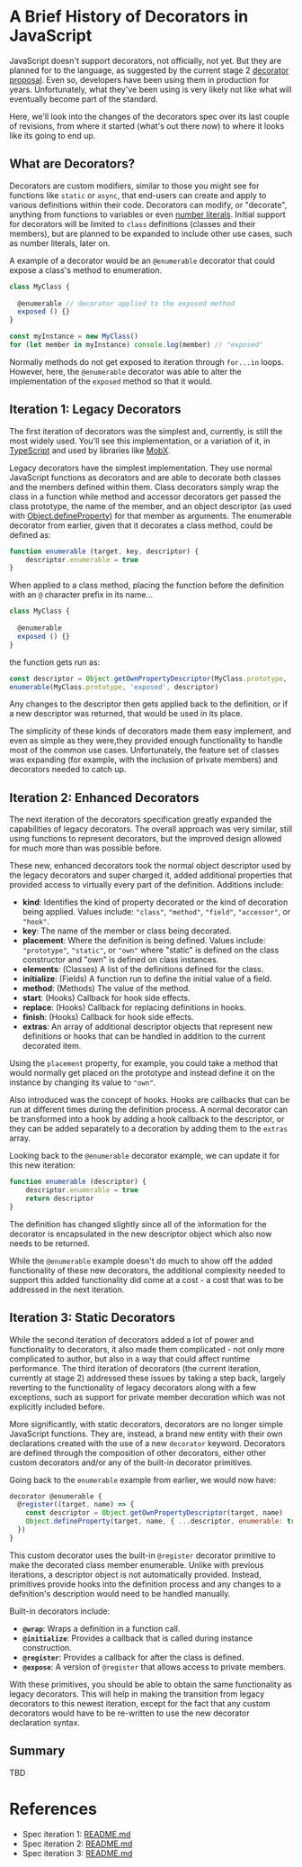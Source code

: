 # A Brief History of Decorators in JavaScript

JavaScript doesn't support decorators, not officially, not yet.  But they are planned for to the language, as suggested by the current stage 2 [decorator proposal](https://github.com/tc39/proposal-decorators).  Even so, developers have been using them in production for years.  Unfortunately, what they've been using is very likely not like what will eventually become part of the standard.

Here, we'll look into the changes of the decorators spec over its last couple of revisions, from where it started (what's out there now) to where it looks like its going to end up.

## What are Decorators?

Decorators are custom modifiers, similar to those you might see for functions like `static` or `async`, that end-users can create and apply to various definitions within their code.  Decorators can modify, or "decorate", anything from functions to variables or even [number literals](https://github.com/tc39/proposal-extended-numeric-literals).  Initial support for decorators will be limited to `class` definitions (classes and their members), but are planned to be expanded to include other use cases, such as number literals, later on.

A example of a decorator would be an `@enumerable` decorator that could expose a class's method to enumeration.

```javascript
class MyClass {
  
  @enumerable // decorator applied to the exposed method
  exposed () {}
}

const myInstance = new MyClass()
for (let member in myInstance) console.log(member) // "exposed"
```

Normally methods do not get exposed to iteration through `for...in` loops. However, here, the `@enumerable` decorator was able to alter the implementation of the `exposed` method so that it would.

## Iteration 1: Legacy Decorators

The first iteration of decorators was the simplest and, currently, is still the most widely used.  You'll see this implementation, or a variation of it, in [TypeScript](https://www.typescriptlang.org/) and used by libraries like [MobX](https://mobx.js.org/).

Legacy decorators have the simplest implementation.  They use normal JavaScript functions as decorators and are able to decorate both classes and the members defined within them.  Class decorators simply wrap the class in a function while method and accessor decorators get passed the class prototype, the name of the member, and an object descriptor (as used with [Object.defineProperty](https://developer.mozilla.org/en-US/docs/Web/JavaScript/Reference/Global_Objects/Object/defineProperty)) for that member as arguments.  The enumerable decorator from earlier, given that it decorates a class method, could be defined as:

```javascript
function enumerable (target, key, descriptor) {
    descriptor.enumerable = true
}
```

When applied to a class method, placing the function before the definition with an `@` character prefix in its name...

```javascript
class MyClass {
  
  @enumerable
  exposed () {}
}
```

the function gets run as:

```javascript
const descriptor = Object.getOwnPropertyDescriptor(MyClass.prototype, 'exposed')
enumerable(MyClass.prototype, 'exposed', descriptor)
```

Any changes to the descriptor then gets applied back to the definition, or if a new descriptor was returned, that would be used in its place.

The simplicity of these kinds of decorators made them easy implement, and even as simple as they were,they provided enough functionality to handle most of the common use cases.  Unfortunately, the feature set of classes was expanding (for example, with the inclusion of private members) and decorators needed to catch up.

## Iteration 2: Enhanced Decorators

The next iteration of the decorators specification greatly expanded the capabilities of legacy decorators.  The overall approach was very similar, still using functions to represent decorators, but the improved design allowed for much more than was possible before.

These new, enhanced decorators took the normal object descriptor used by the legacy decorators and super charged it, added additional properties that provided access to virtually every part of the definition.  Additions include:

* **kind**: Identifies the kind of property decorated or the kind of decoration being applied. Values include: `"class"`, `"method"`, `"field"`, `"accessor"`, or `"hook"`.
* **key**: The name of the member or class being decorated.
* **placement**: Where the definition is being defined. Values include: `"prototype"`, `"static"`, or `"own"` where "static" is defined on the class constructor and "own" is defined on class instances.
* **elements**: (Classes) A list of the definitions defined for the class.
* **initialize**: (Fields) A function run to define the initial value of a field.
* **method**: (Methods) The value of the method.
* **start**: (Hooks) Callback for hook side effects.
* **replace**: (Hooks) Callback for replacing definitions in hooks.
* **finish**: (Hooks) Callback for hook side effects.
* **extras**: An array of additional descriptor objects that represent new definitions or hooks that can be handled in addition to the current decorated item.

Using the `placement` property, for example, you could take a method that would normally get placed on the prototype and instead define it on the instance by changing its value to `"own"`.

Also introduced was the concept of hooks. Hooks are callbacks that can be run at different times during the definition process.  A normal decorator can be transformed into a hook by adding a hook callback to the descriptor, or they can be added separately to a decoration by adding them to the `extras` array.

Looking back to the `@enumerable` decorator example, we can update it for this new iteration:

```javascript
function enumerable (descriptor) {
    descriptor.enumerable = true
    return descriptor
}
```

The definition has changed slightly since all of the information for the decorator is encapsulated in the new descriptor object which also now needs to be returned.

While the `@enumerable` example doesn't do much to show off the added functionality of these new decorators, the additional complexity needed to support this added functionality did come at a cost - a cost that was to be addressed in the next iteration.

## Iteration 3: Static Decorators

While the second iteration of decorators added a lot of power and functionality to decorators, it also made them complicated - not only more complicated to author, but also in a way that could affect runtime performance.  The third iteration of decorators (the current iteration, currently at stage 2) addressed these issues by taking a step back, largely reverting to the functionality of legacy decorators along with a few exceptions, such as support for private member decoration which was not explicitly included before.

More significantly, with static decorators, decorators are no longer simple JavaScript functions.  They are, instead, a brand new entity with their own declarations created with the use of a new `decorator` keyword.  Decorators are defined through the composition of other decorators, either other custom decorators and/or any of the built-in decorator primitives.

Going back to the `enumerable` example from earlier, we would now have:

```javascript
decorator @enumerable {
  @register((target, name) => {
    const descriptor = Object.getOwnPropertyDescriptor(target, name)
    Object.defineProperty(target, name, { ...descriptor, enumerable: true })
  })
}
```

This custom decorator uses the built-in `@register` decorator primitive to make the decorated class member enumerable.  Unlike with previous iterations, a descriptor object is not automatically provided.  Instead, primitives provide hooks into the definition process and any changes to a definition's description would need to be handled manually.

Built-in decorators include:

* **`@wrap`**: Wraps a definition in a function call.
* **`@initialize`**: Provides a callback that is called during instance construction.
* **`@register`**: Provides a callback for after the class is defined.
* **`@expose`**: A version of `@register` that allows access to private members.

With these primitives, you should be able to obtain the same functionality as legacy decorators.  This will help in making the transition from legacy decorators to this newest iteration, except for the fact that any custom decorators would have to be re-written to use the new decorator declaration syntax. 

## Summary

TBD


# References

- Spec iteration 1: [README.md](https://github.com/wycats/javascript-decorators/blob/e1bf8d41bfa2591d949dd3bbf013514c8904b913/README.md)
- Spec iteration 2: [README.md](https://github.com/tc39/proposal-decorators/blob/beae8dc25d2dddc3a19cdd235d14f8b16a6f1325/README.md)
- Spec iteration 3: [README.md](https://github.com/tc39/proposal-decorators/blob/e480e0659534567a7edb28ffe968f583a91c7e0c/README.md)
